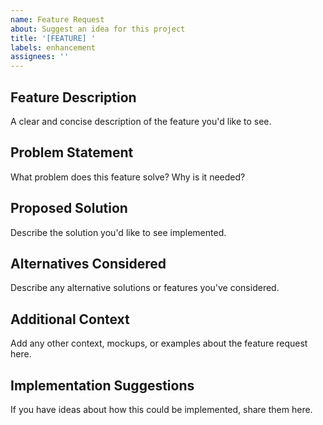 ```yaml
---
name: Feature Request
about: Suggest an idea for this project
title: '[FEATURE] '
labels: enhancement
assignees: ''
---
```


## Feature Description
A clear and concise description of the feature you'd like to see.

## Problem Statement
What problem does this feature solve? Why is it needed?

## Proposed Solution
Describe the solution you'd like to see implemented.

## Alternatives Considered
Describe any alternative solutions or features you've considered.

## Additional Context
Add any other context, mockups, or examples about the feature request here.

## Implementation Suggestions
If you have ideas about how this could be implemented, share them here.
